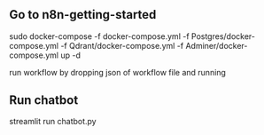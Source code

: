 #

## Go to n8n-getting-started
sudo docker-compose -f docker-compose.yml -f Postgres/docker-compose.yml -f Qdrant/docker-compose.yml -f Adminer/docker-compose.yml up -d

run workflow by dropping json of workflow file and running

## Run chatbot





streamlit run chatbot.py
